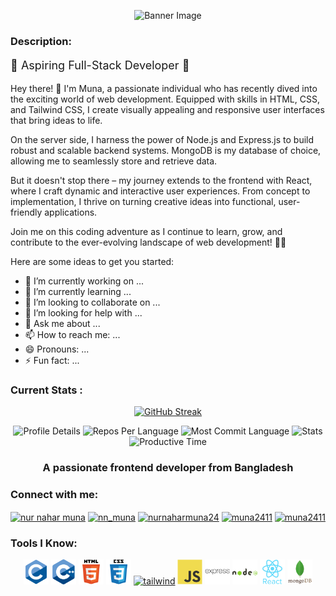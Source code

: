 <p align="center">
<p align="center">
  <img src="https://i.ibb.co/HxZ7yvK/Nur-Nahar-Muna.jpg" alt="Banner Image">
</p>

<h3 align="left">Description:</h3>
<p style="font-size: 18px;">
  🚀 Aspiring Full-Stack Developer 🚀

  Hey there! 👋 I'm Muna, a passionate individual who has recently dived into the exciting world of web development. Equipped with skills in HTML, CSS, and Tailwind CSS, I create visually appealing and responsive user interfaces that bring ideas to life.

  On the server side, I harness the power of Node.js and Express.js to build robust and scalable backend systems. MongoDB is my database of choice, allowing me to seamlessly store and retrieve data.

  But it doesn't stop there – my journey extends to the frontend with React, where I craft dynamic and interactive user experiences. From concept to implementation, I thrive on turning creative ideas into functional, user-friendly applications.

  Join me on this coding adventure as I continue to learn, grow, and contribute to the ever-evolving landscape of web development! 🚀✨
</p>



Here are some ideas to get you started:

- 🔭 I’m currently working on ...
- 🌱 I’m currently learning ...
- 👯 I’m looking to collaborate on ...
- 🤔 I’m looking for help with ...
- 💬 Ask me about ...
- 📫 How to reach me: ...
- 😄 Pronouns: ...
- ⚡ Fun fact: ...

<h3 align="left">Current Stats :</h3>
<p align="center">
  <a href="https://git.io/streak-stats">
<img src="https://github-readme-streak-stats.herokuapp.com?user=muna2411&theme=shadow-blue" alt="GitHub Streak" />
  </a>
</p>

<div align="center">
  <img src="http://github-profile-summary-cards.vercel.app/api/cards/profile-details?username=muna2411&theme=nord_bright" alt="Profile Details">
  <img src="http://github-profile-summary-cards.vercel.app/api/cards/repos-per-language?username=muna2411&theme=nord_bright" alt="Repos Per Language">
  <img src="http://github-profile-summary-cards.vercel.app/api/cards/most-commit-language?username=muna2411&theme=nord_bright" alt="Most Commit Language">
  <img src="http://github-profile-summary-cards.vercel.app/api/cards/stats?username=muna2411&theme=nord_bright" alt="Stats">
  <img src="http://github-profile-summary-cards.vercel.app/api/cards/productive-time?username=muna2411&theme=nord_bright&utcOffset=8" alt="Productive Time">
</div>


<h3 align="center">A passionate frontend developer from Bangladesh</h3>

<h3 align="left">Connect with me:</h3>
<p align="center">
<a href="https://linkedin.com/in/nur nahar muna" target="blank"><img align="center" src="https://raw.githubusercontent.com/rahuldkjain/github-profile-readme-generator/master/src/images/icons/Social/linked-in-alt.svg" alt="nur nahar muna" height="30" width="40" /></a>
<a href="https://instagram.com/nn_muna" target="blank"><img align="center" src="https://raw.githubusercontent.com/rahuldkjain/github-profile-readme-generator/master/src/images/icons/Social/instagram.svg" alt="nn_muna" height="30" width="40" /></a>
<a href="https://www.codechef.com/users/nurnaharmuna24" target="blank"><img align="center" src="https://cdn.jsdelivr.net/npm/simple-icons@3.1.0/icons/codechef.svg" alt="nurnaharmuna24" height="30" width="40" /></a>
<a href="https://www.hackerrank.com/muna2411" target="blank"><img align="center" src="https://raw.githubusercontent.com/rahuldkjain/github-profile-readme-generator/master/src/images/icons/Social/hackerrank.svg" alt="muna2411" height="30" width="40" /></a>
<a href="https://codeforces.com/profile/muna2411" target="blank"><img align="center" src="https://raw.githubusercontent.com/rahuldkjain/github-profile-readme-generator/master/src/images/icons/Social/codeforces.svg" alt="muna2411" height="30" width="40" /></a>
</p>

<h3 align="left">Tools I Know:</h3>
<p align="center">
  <a href="https://www.cprogramming.com/" target="_blank" rel="noreferrer"><img src="https://raw.githubusercontent.com/devicons/devicon/master/icons/c/c-original.svg" alt="c" width="40" height="40"/></a>
  <a href="https://www.w3schools.com/cpp/" target="_blank" rel="noreferrer"><img src="https://raw.githubusercontent.com/devicons/devicon/master/icons/cplusplus/cplusplus-original.svg" alt="cplusplus" width="40" height="40"/></a>
  <a href="https://www.w3.org/html/" target="_blank" rel="noreferrer"><img src="https://raw.githubusercontent.com/devicons/devicon/master/icons/html5/html5-original-wordmark.svg" alt="html5" width="40" height="40"/></a>
  <a href="https://www.w3schools.com/css/" target="_blank" rel="noreferrer"><img src="https://raw.githubusercontent.com/devicons/devicon/master/icons/css3/css3-original-wordmark.svg" alt="css3" width="40" height="40"/></a>
   <a href="https://tailwindcss.com/" target="_blank" rel="noreferrer"><img src="https://www.vectorlogo.zone/logos/tailwindcss/tailwindcss-icon.svg" alt="tailwind" width="40" height="40"/></a>
   <a href="https://developer.mozilla.org/en-US/docs/Web/JavaScript" target="_blank" rel="noreferrer"><img src="https://raw.githubusercontent.com/devicons/devicon/master/icons/javascript/javascript-original.svg" alt="javascript" width="40" height="40"/></a>
  <a href="https://expressjs.com" target="_blank" rel="noreferrer"><img src="https://raw.githubusercontent.com/devicons/devicon/master/icons/express/express-original-wordmark.svg" alt="express" width="40" height="40"/></a>
  <a href="https://nodejs.org" target="_blank" rel="noreferrer"><img src="https://raw.githubusercontent.com/devicons/devicon/master/icons/nodejs/nodejs-original-wordmark.svg" alt="nodejs" width="40" height="40"/></a>
  <a href="https://reactjs.org/" target="_blank" rel="noreferrer"><img src="https://raw.githubusercontent.com/devicons/devicon/master/icons/react/react-original-wordmark.svg" alt="react" width="40" height="40"/></a>
   <a href="https://www.mongodb.com/" target="_blank" rel="noreferrer"><img src="https://raw.githubusercontent.com/devicons/devicon/master/icons/mongodb/mongodb-original-wordmark.svg" alt="mongodb" width="40" height="40"/></a>
 
</p>

